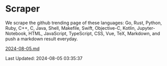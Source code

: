 # Scraper

We scrape the github trending page of these languages: Go, Rust, Python, Ruby, C++, C, Java, Shell, Makefile, Swift, Objective-C, Kotlin, Jupyter-Notebook, HTML, JavaScript, TypeScript, CSS, Vue, TeX, Markdown, and push a markdown result everyday.

[2024-08-05.md](https://github.com/yangwenmai/github-trending-backup/blob/master/2024-08-05.md)

Last Updated: 2024-08-05 03:35:37